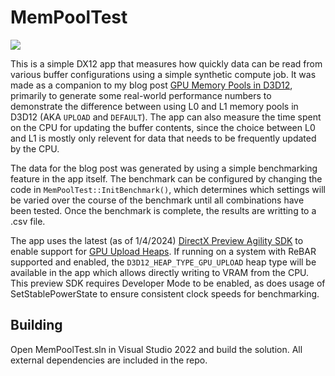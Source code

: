 # MemPoolTest

![](https://therealmjp.github.io/images/gpu-memory-pools/testing-app.png)

This is a simple DX12 app that measures how quickly data can be read from various buffer configurations using a simple synthetic compute job. It was made as a companion to my blog post [GPU Memory Pools in D3D12](https://therealmjp.github.io/posts/gpu-memory-pool/), primarily to generate some real-world performance numbers to demonstrate the difference between using L0 and L1 memory pools in D3D12 (AKA `UPLOAD` and `DEFAULT`). The app can also measure the time spent on the CPU for updating the buffer contents, since the choice between L0 and L1 is mostly only relevent for data that needs to be frequently updated by the CPU.

The data for the blog post was generated by using a simple benchmarking feature in the app itself. The benchmark can be configured by changing the code in `MemPoolTest::InitBenchmark()`, which determines which settings will be varied over the course of the benchmark until all combinations have been tested. Once the benchmark is complete, the results are writting to a .csv file. 

The app uses the latest (as of 1/4/2024) [DirectX Preview Agility SDK](https://www.nuget.org/packages/Microsoft.Direct3D.D3D12/1.711.3-preview) to enable support for [GPU Upload Heaps](https://microsoft.github.io/DirectX-Specs/d3d/D3D12GPUUploadHeaps.html). If running on a system with ReBAR supported and enabled, the `D3D12_HEAP_TYPE_GPU_UPLOAD` heap type will be available in the app which allows directly writing to VRAM from the CPU. This preview SDK requires Developer Mode to be enabled, as does usage of SetStablePowerState to ensure consistent clock speeds for benchmarking. 

## Building

Open MemPoolTest.sln in Visual Studio 2022 and build the solution. All external dependencies are included in the repo.
